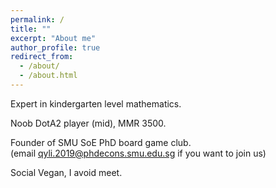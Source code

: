 ```yaml
---
permalink: /
title: ""
excerpt: "About me"
author_profile: true
redirect_from: 
  - /about/
  - /about.html
---
```


Expert in kindergarten level mathematics.  

Noob DotA2 player (mid), MMR 3500.   

Founder of SMU SoE PhD board game club.  
(email [qyli.2019@phdecons.smu.edu.sg](mailto:qyli.2019@phdecons.smu.edu.sg) if you want to join us)  

Social Vegan, I avoid meet.

